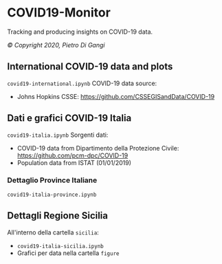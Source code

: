 # COVID19-Monitor
Tracking and producing insights on COVID-19 data.

*© Copyright 2020, Pietro Di Gangi*

## International COVID-19 data and plots
`covid19-international.ipynb`
COVID-19 data source:
* Johns Hopkins CSSE: https://github.com/CSSEGISandData/COVID-19

## Dati e grafici COVID-19 Italia
`covid19-italia.ipynb`
Sorgenti dati:
* COVID-19 data from Dipartimento della Protezione Civile: https://github.com/pcm-dpc/COVID-19
* Population data from  ISTAT (01/01/2019)

### Dettaglio Province Italiane
`covid19-italia-province.ipynb`

## Dettagli Regione Sicilia
All'interno della cartella `sicilia`:
* `covid19-italia-sicilia.ipynb`
* Grafici per data nella cartella `figure`
